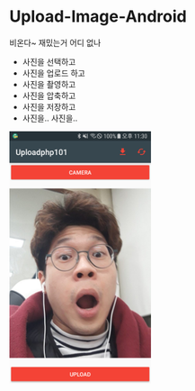 # Upload-Image-Android
비온다~
재밌는거 어디 없나

- 사진을 선택하고 
- 사진을 업로드 하고
- 사진을 촬영하고
- 사진을 압축하고
- 사진을 저장하고
- 사진을.. 사진을..

<img src="/Uploadphp101/device-2018-05-18-233059.png" width="50%" height="50%">





